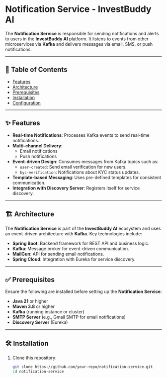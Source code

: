 # Notification Service - InvestBuddy AI

The **Notification Service** is responsible for sending notifications and alerts to users in the **InvestBuddy AI** platform. It listens to events from other microservices via **Kafka** and delivers messages via email, SMS, or push notifications.

---

## 📜 Table of Contents

- [Features](#-features)
- [Architecture](#-architecture)
- [Prerequisites](#-prerequisites)
- [Installation](#-installation)
- [Configuration](#-configuration)
---

## ✨ Features

- **Real-time Notifications**: Processes Kafka events to send real-time notifications.
- **Multi-channel Delivery**:
    - Email notifications
    - Push notifications
- **Event-driven Design**: Consumes messages from Kafka topics such as:
    - `user-created`: Send email verification for new users.
    - `kyc-verification`: Notifications about KYC status updates.
- **Template-based Messaging**: Uses pre-defined templates for consistent communication.
- **Integration with Discovery Server**: Registers itself for service discovery.

---

## 🏗️ Architecture

The **Notification Service** is part of the **InvestBuddy AI** ecosystem and uses an event-driven architecture with **Kafka**. Key technologies include:

- **Spring Boot**: Backend framework for REST API and business logic.
- **Kafka**: Message broker for event-driven communication.
- **MailGun**: API for sending email notifications.
- **Spring Cloud**: Integration with Eureka for service discovery.

---

## ✅ Prerequisites

Ensure the following are installed before setting up the **Notification Service**:

- **Java 21** or higher
- **Maven 3.8** or higher
- **Kafka** (running instance or cluster)
- **SMTP Server** (e.g., Gmail SMTP for email notifications)
- **Discovery Server** (Eureka)

---

## 🛠️ Installation

1. Clone this repository:

   ```bash
   git clone https://github.com/your-repo/notification-service.git
   cd notification-service
